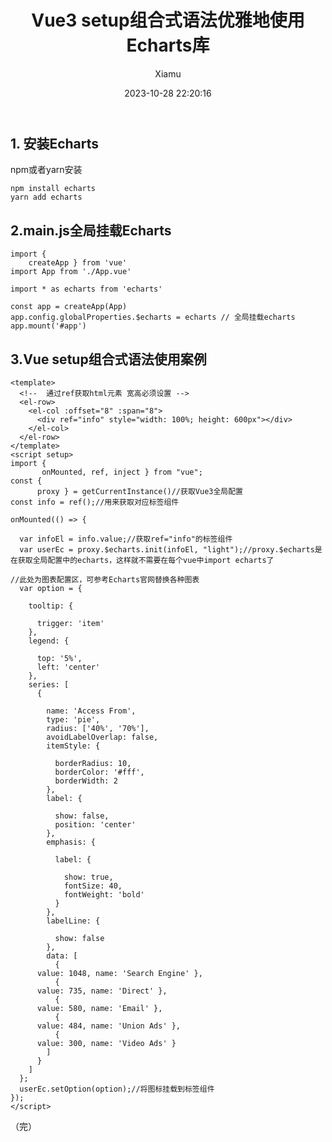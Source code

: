﻿---
layout: post
title: Vue3 setup组合式语法优雅地使用Echarts库
date: 2023-10-28 22:20:16
author: 'Xiamu'
cover: /gallery/defaultCover1.png
thumbnail: /gallery/defaultThumbnail1.png
tags:
- echarts
- javascript
- ecmascript
- vue.js
categories:
-
  - Front-End
  - Vue

---
## 1. 安装Echarts

npm或者yarn安装

    npm install echarts
    yarn add echarts

## 2.main.js全局挂载Echarts

```prism language-javascript
import {
    createApp } from 'vue'
import App from './App.vue'
 
import * as echarts from 'echarts'
 
const app = createApp(App)
app.config.globalProperties.$echarts = echarts // 全局挂载echarts
app.mount('#app')
```

## 3.Vue setup组合式语法使用案例

```prism language-html
<template>
  <!--  通过ref获取html元素 宽高必须设置 -->
  <el-row>
    <el-col :offset="8" :span="8">
      <div ref="info" style="width: 100%; height: 600px"></div>
    </el-col>
  </el-row>
</template>
<script setup>
import {
       onMounted, ref, inject } from "vue";
const {
      proxy } = getCurrentInstance()//获取Vue3全局配置
const info = ref();//用来获取对应标签组件

onMounted(() => {
     
  var infoEl = info.value;//获取ref="info"的标签组件
  var userEc = proxy.$echarts.init(infoEl, "light");//proxy.$echarts是在获取全局配置中的echarts，这样就不需要在每个vue中import echarts了

//此处为图表配置区，可参考Echarts官网替换各种图表
  var option = {
     
    tooltip: {
     
      trigger: 'item'
    },
    legend: {
     
      top: '5%',
      left: 'center'
    },
    series: [
      {
     
        name: 'Access From',
        type: 'pie',
        radius: ['40%', '70%'],
        avoidLabelOverlap: false,
        itemStyle: {
     
          borderRadius: 10,
          borderColor: '#fff',
          borderWidth: 2
        },
        label: {
     
          show: false,
          position: 'center'
        },
        emphasis: {
     
          label: {
     
            show: true,
            fontSize: 40,
            fontWeight: 'bold'
          }
        },
        labelLine: {
     
          show: false
        },
        data: [
          {
      value: 1048, name: 'Search Engine' },
          {
      value: 735, name: 'Direct' },
          {
      value: 580, name: 'Email' },
          {
      value: 484, name: 'Union Ads' },
          {
      value: 300, name: 'Video Ads' }
        ]
      }
    ]
  };
  userEc.setOption(option);//将图标挂载到标签组件
});
</script>

```

（完）

